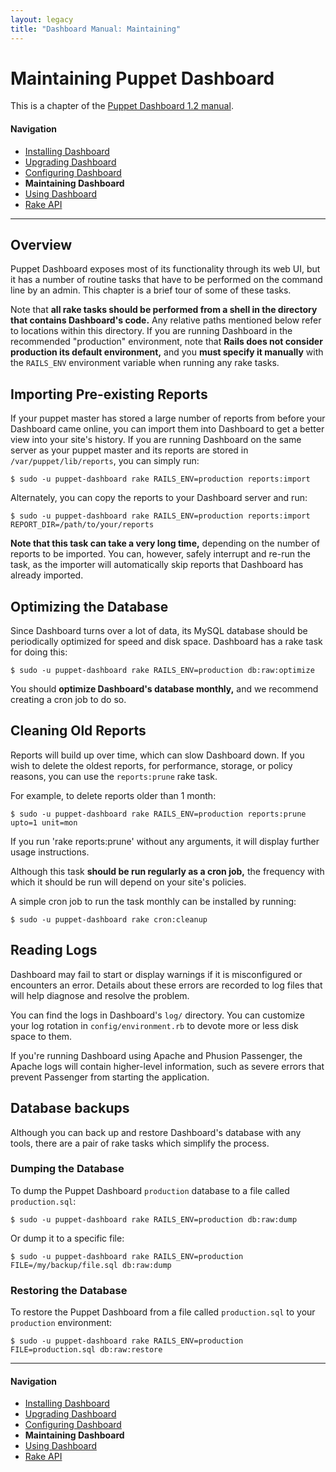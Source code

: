 ```yaml
---
layout: legacy
title: "Dashboard Manual: Maintaining"
---
```


Maintaining Puppet Dashboard
=====

This is a chapter of the [Puppet Dashboard 1.2 manual](./index.html).

#### Navigation

* [Installing Dashboard](./bootstrapping.html)
* [Upgrading Dashboard](./upgrading.html)
* [Configuring Dashboard](./configuring.html)
* **Maintaining Dashboard**
* [Using Dashboard](./using.html)
* [Rake API](./rake_api.html)

* * * 

Overview
--------

Puppet Dashboard exposes most of its functionality through its web UI, but it has a number of routine tasks that have to be performed on the command line by an admin. This chapter is a brief tour of some of these tasks.

Note that **all rake tasks should be performed from a shell in the directory that contains Dashboard's code.** Any relative paths mentioned below refer to locations within this directory. If you are running Dashboard in the recommended "production" environment, note that **Rails does not consider production its default environment,** and you **must specify it manually** with the `RAILS_ENV` environment variable when running any rake tasks.

Importing Pre-existing Reports
-----

If your puppet master has stored a large number of reports from before your Dashboard came online, you can import them into Dashboard to get a better view into your site's history. If you are running Dashboard on the same server as your puppet master and its reports are stored in `/var/puppet/lib/reports`, you can simply run:

    $ sudo -u puppet-dashboard rake RAILS_ENV=production reports:import

Alternately, you can copy the reports to your Dashboard server and run:

    $ sudo -u puppet-dashboard rake RAILS_ENV=production reports:import REPORT_DIR=/path/to/your/reports

**Note that this task can take a very long time,** depending on the number of reports to be imported. You can, however, safely interrupt and re-run the task, as the importer will automatically skip reports that Dashboard has already imported. 

Optimizing the Database
-----

Since Dashboard turns over a lot of data, its MySQL database should be periodically optimized for speed and disk space. Dashboard has a rake task for doing this:

    $ sudo -u puppet-dashboard rake RAILS_ENV=production db:raw:optimize

You should **optimize Dashboard's database monthly,** and we recommend creating a cron job to do so.

Cleaning Old Reports
----------------

Reports will build up over time, which can slow Dashboard down. If you wish to delete the oldest reports, for performance, storage, or policy reasons, you can use the `reports:prune` rake task. 

For example, to delete reports older than 1 month:

    $ sudo -u puppet-dashboard rake RAILS_ENV=production reports:prune upto=1 unit=mon

If you run 'rake reports:prune' without any arguments, it will display further usage instructions.

Although this task **should be run regularly as a cron job,** the frequency with which it should be run will depend on your site's policies.

A simple cron job to run the task monthly can be installed by running:

    $ sudo -u puppet-dashboard rake cron:cleanup



Reading Logs
---------

Dashboard may fail to start or display warnings if it is misconfigured or encounters an error. Details about these errors are recorded to log files that will help diagnose and resolve the problem.

You can find the logs in Dashboard's `log/` directory. You can customize your log rotation in `config/environment.rb` to devote more or less disk space to them.

If you're running Dashboard using Apache and Phusion Passenger, the Apache logs will contain higher-level information, such as severe errors that prevent Passenger from starting the application. 

Database backups
----------------

Although you can back up and restore Dashboard's database with any tools, there are a pair of rake tasks which simplify the process. 

### Dumping the Database

To dump the Puppet Dashboard `production` database to a file called `production.sql`:

    $ sudo -u puppet-dashboard rake RAILS_ENV=production db:raw:dump

Or dump it to a specific file:

    $ sudo -u puppet-dashboard rake RAILS_ENV=production FILE=/my/backup/file.sql db:raw:dump

### Restoring the Database

To restore the Puppet Dashboard from a file called `production.sql` to your `production` environment:

    $ sudo -u puppet-dashboard rake RAILS_ENV=production FILE=production.sql db:raw:restore


* * * 

#### Navigation

* [Installing Dashboard](./bootstrapping.html)
* [Upgrading Dashboard](./upgrading.html)
* [Configuring Dashboard](./configuring.html)
* **Maintaining Dashboard**
* [Using Dashboard](./using.html)
* [Rake API](./rake_api.html)
